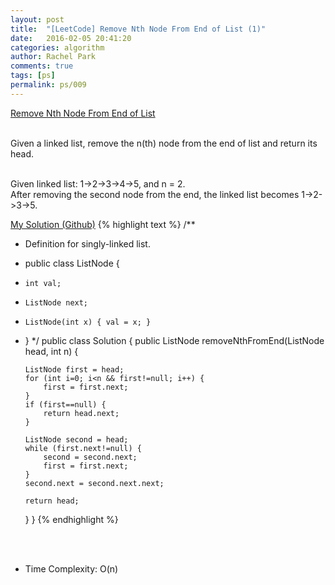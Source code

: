```yaml
---
layout: post
title:  "[LeetCode] Remove Nth Node From End of List (1)"
date:   2016-02-05 20:41:20
categories: algorithm
author: Rachel Park
comments: true
tags: [ps]
permalink: ps/009
---
```



<a href='https://leetcode.com/problems/remove-nth-node-from-end-of-list/'>Remove Nth Node From End of List</a>
<br/><br/>

Given a linked list, remove the n(th) node from the end of list and return its head.

<br/> 
Given linked list: 1->2->3->4->5, and n = 2.
<br/>
After removing the second node from the end, the linked list becomes 1->2->3->5.



<a href='https://github.com/mjpark03/leetcode/blob/master/remove-nth-node-from-end-of-list.java'>My Solution (Github)</a>
{% highlight text %}
/**
 * Definition for singly-linked list.
 * public class ListNode {
 *     int val;
 *     ListNode next;
 *     ListNode(int x) { val = x; }
 * }
 */
public class Solution {
    public ListNode removeNthFromEnd(ListNode head, int n) {
        
       ListNode first = head;
       for (int i=0; i<n && first!=null; i++) {
           first = first.next;
       }
       if (first==null) {
           return head.next;
       }
       
       ListNode second = head;
       while (first.next!=null) {
           second = second.next;
           first = first.next;
       }
       second.next = second.next.next;
       
       return head;
    }
}
{% endhighlight %}

<!-- more -->

<br/><br/>
* Time Complexity: O(n)

